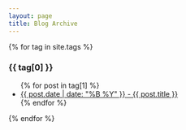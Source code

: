 ```yaml
---
layout: page
title: Blog Archive
---
```


{% for tag in site.tags %}
  <h3>{{ tag[0] }}</h3>
  <ul>
    {% for post in tag[1] %}
      <li>
           <a href="{{ site.baseurl }}{{ post.url }}">{{ post.date | date: "%B %Y" }} - {{ post.title }}</a>
      </li>
    {% endfor %}
  </ul>
{% endfor %}
